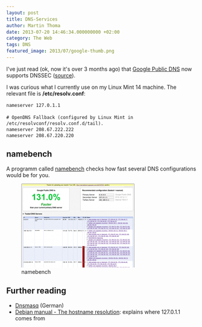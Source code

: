 ```yaml
---
layout: post
title: DNS-Services
author: Martin Thoma
date: 2013-07-20 14:46:34.000000000 +02:00
category: The Web
tags: DNS
featured_image: 2013/07/google-thumb.png
---
```

I've just read (ok, now it's over 3 months ago) that <a href="http://en.wikipedia.org/wiki/Google_Public_DNS">Google Public DNS</a> now supports DNSSEC (<a href="http://googleonlinesecurity.blogspot.de/2013/03/google-public-dns-now-supports-dnssec.html">source</a>).

I was curious what I currently use on my Linux Mint 14 machine. The relevant file is <strong>/etc/resolv.conf</strong>:
```text
nameserver 127.0.1.1

# OpenDNS Fallback (configured by Linux Mint in /etc/resolvconf/resolv.conf.d/tail).
nameserver 208.67.222.222
nameserver 208.67.220.220

```


<h2>namebench</h2>
A programm called <a href="https://code.google.com/p/namebench">namebench</a>  checks how fast several DNS configurations would be for you.

<figure class="aligncenter">
            <a href="../images/2013/03/namebench-300x222.png"><img src="../images/2013/03/namebench-300x222.png" alt="namebench" style="max-width:300px;max-height:222px" class="size-medium wp-image-62241"/></a>
            <figcaption class="text-center">namebench</figcaption>
        </figure>

<h2>Further reading</h2>
<ul>
  <li><a href="http://wiki.ubuntuusers.de/Dnsmasq">Dnsmasq</a> (German)</li>
  <li><a href="http://www.debian.org/doc/manuals/debian-reference/ch05.en.html#_the_hostname_resolution">Debian manual - The hostname resolution</a>: explains where 127.0.1.1 comes from</li>
</ul>
